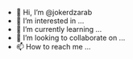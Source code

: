 - 👋 Hi, I’m @jokerdzarab
- 👀 I’m interested in ...
- 🌱 I’m currently learning ...
- 💞️ I’m looking to collaborate on ...
- 📫 How to reach me ...

<!---
jokerdzarab/jokerdzarab is a ✨ special ✨ repository because its `README.md` (this file) appears on your GitHub profile.
You can click the Preview link to take a look at your changes.
--->

